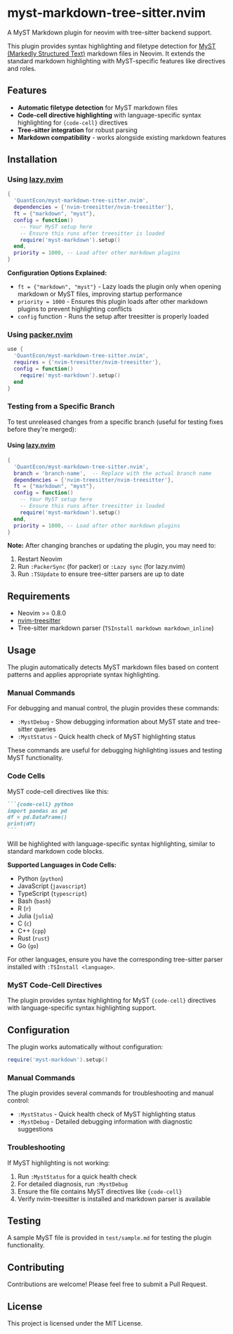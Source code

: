 # myst-markdown-tree-sitter.nvim

A MyST Markdown plugin for neovim with tree-sitter backend support.

This plugin provides syntax highlighting and filetype detection for [MyST (Markedly Structured Text)](https://mystmd.org/) markdown files in Neovim. It extends the standard markdown highlighting with MyST-specific features like directives and roles.

## Features

- **Automatic filetype detection** for MyST markdown files
- **Code-cell directive highlighting** with language-specific syntax highlighting for `{code-cell}` directives
- **Tree-sitter integration** for robust parsing
- **Markdown compatibility** - works alongside existing markdown features

## Installation

### Using [lazy.nvim](https://github.com/folke/lazy.nvim)

```lua
{
  'QuantEcon/myst-markdown-tree-sitter.nvim',
  dependencies = {'nvim-treesitter/nvim-treesitter'},
  ft = {"markdown", "myst"},
  config = function()
    -- Your MyST setup here
    -- Ensure this runs after treesitter is loaded
    require('myst-markdown').setup()
  end,
  priority = 1000, -- Load after other markdown plugins
}
```

**Configuration Options Explained:**
- `ft = {"markdown", "myst"}` - Lazy loads the plugin only when opening markdown or MyST files, improving startup performance
- `priority = 1000` - Ensures this plugin loads after other markdown plugins to prevent highlighting conflicts
- `config` function - Runs the setup after treesitter is properly loaded

### Using [packer.nvim](https://github.com/wbthomason/packer.nvim)

```lua
use {
  'QuantEcon/myst-markdown-tree-sitter.nvim',
  requires = {'nvim-treesitter/nvim-treesitter'},
  config = function()
    require('myst-markdown').setup()
  end
}
```

### Testing from a Specific Branch

To test unreleased changes from a specific branch (useful for testing fixes before they're merged):

#### Using [lazy.nvim](https://github.com/folke/lazy.nvim)

```lua
{
  'QuantEcon/myst-markdown-tree-sitter.nvim',
  branch = 'branch-name',  -- Replace with the actual branch name
  dependencies = {'nvim-treesitter/nvim-treesitter'},
  ft = {"markdown", "myst"},
  config = function()
    -- Your MyST setup here
    -- Ensure this runs after treesitter is loaded
    require('myst-markdown').setup()
  end,
  priority = 1000, -- Load after other markdown plugins
}
```

**Note:** After changing branches or updating the plugin, you may need to:
1. Restart Neovim
2. Run `:PackerSync` (for packer) or `:Lazy sync` (for lazy.nvim)
3. Run `:TSUpdate` to ensure tree-sitter parsers are up to date

## Requirements

- Neovim >= 0.8.0
- [nvim-treesitter](https://github.com/nvim-treesitter/nvim-treesitter)
- Tree-sitter markdown parser (`TSInstall markdown markdown_inline`)

## Usage

The plugin automatically detects MyST markdown files based on content patterns and applies appropriate syntax highlighting.

### Manual Commands

For debugging and manual control, the plugin provides these commands:

- `:MystDebug` - Show debugging information about MyST state and tree-sitter queries
- `:MystStatus` - Quick health check of MyST highlighting status

These commands are useful for debugging highlighting issues and testing MyST functionality.

### Code Cells

MyST code-cell directives like this:

````markdown
```{code-cell} python
import pandas as pd
df = pd.DataFrame()
print(df)
```
````

Will be highlighted with language-specific syntax highlighting, similar to standard markdown code blocks.


**Supported Languages in Code Cells:**
- Python (`python`)
- JavaScript (`javascript`) 
- TypeScript (`typescript`)
- Bash (`bash`)
- R (`r`)
- Julia (`julia`)
- C (`c`)
- C++ (`cpp`)
- Rust (`rust`)
- Go (`go`)

For other languages, ensure you have the corresponding tree-sitter parser installed with `:TSInstall <language>`.

### MyST Code-Cell Directives

The plugin provides syntax highlighting for MyST `{code-cell}` directives with language-specific syntax highlighting support.

## Configuration

The plugin works automatically without configuration:

```lua
require('myst-markdown').setup()
```

### Manual Commands

The plugin provides several commands for troubleshooting and manual control:

- `:MystStatus` - Quick health check of MyST highlighting status
- `:MystDebug` - Detailed debugging information with diagnostic suggestions

### Troubleshooting

If MyST highlighting is not working:

1. Run `:MystStatus` for a quick health check
2. For detailed diagnosis, run `:MystDebug`
3. Ensure the file contains MyST directives like `{code-cell}`
4. Verify nvim-treesitter is installed and markdown parser is available

## Testing

A sample MyST file is provided in `test/sample.md` for testing the plugin functionality.

## Contributing

Contributions are welcome! Please feel free to submit a Pull Request.

## License

This project is licensed under the MIT License.
